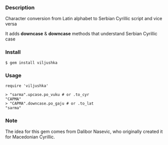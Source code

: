 ### Description

Character conversion from Latin alphabet to Serbian Cyrillic script
and vice versa

It adds **downcase** & **downcase** methods that understand Serbian
Cyrillic case


### Install

```
$ gem install viljushka
```

### Usage

```
require 'viljushka'

> "sarma".upcase.po_vuku # or .to_cyr
"САРМА"
> "САРМА".downcase.po_gaju # or .to_lat
"sarma"
```

### Note

The idea for this gem comes from Dalibor Nasevic, who originally
created it for Macedonian Cyrillic.
